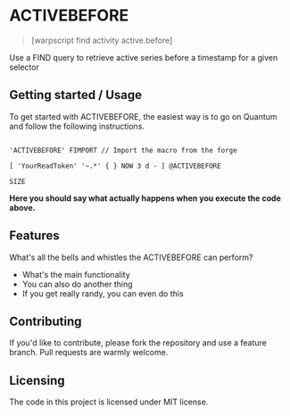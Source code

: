 # ACTIVEBEFORE

> [warpscript find activity active.before]

Use a FIND query to retrieve active series before a timestamp for a given selector

## Getting started / Usage

To get started with ACTIVEBEFORE, the easiest way is to go on Quantum and follow the following instructions.

```warpscript

'ACTIVEBEFORE' FIMPORT // Import the macro from the forge

[ 'YourReadToken' '~.*' { } NOW 3 d - ] @ACTIVEBEFORE

SIZE

```

**Here you should say what actually happens when you execute the code above.**

## Features

What's all the bells and whistles the ACTIVEBEFORE can perform?

* What's the main functionality
* You can also do another thing
* If you get really randy, you can even do this

## Contributing

If you'd like to contribute, please fork the repository and use a feature
branch. Pull requests are warmly welcome.

## Licensing

The code in this project is licensed under MIT license.
